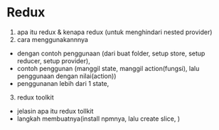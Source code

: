 # Redux

1. apa itu redux & kenapa redux (untuk menghindari nested provider)
2. cara menggunakannnya

- dengan contoh penggunaan (dari buat folder, setup store, setup reducer, setup
  provider),
- contoh penggunan (manggil state, manggil action(fungsi), lalu penggunaan dengan
  nilai(action))
- penggunanan lebih dari 1 state,

3. redux toolkit

- jelasin apa itu redux tollkit
- langkah membuatnya(install npmnya, lalu create slice, )

